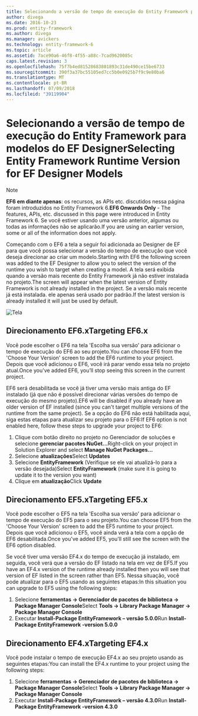 ```yaml
---
title: Selecionando a versão de tempo de execução do Entity Framework para modelos do EF Designer - EF6
author: divega
ms.date: 2016-10-23
ms.prod: entity-framework
ms.author: divega
ms.manager: avickers
ms.technology: entity-framework-6
ms.topic: article
ms.assetid: 7ace90a6-46f8-4f55-a88c-7cad9620085c
caps.latest.revision: 3
ms.openlocfilehash: 75f7b4ed81528683801893c31de490ce15be6733
ms.sourcegitcommit: 390f3a37bc55105ed7cc5b0e0925b7f9c9e80ba6
ms.translationtype: MT
ms.contentlocale: pt-BR
ms.lasthandoff: 07/09/2018
ms.locfileid: "39119904"
---
```

# <a name="selecting-entity-framework-runtime-version-for-ef-designer-models"></a><span data-ttu-id="fe8c9-102">Selecionando a versão de tempo de execução do Entity Framework para modelos do EF Designer</span><span class="sxs-lookup"><span data-stu-id="fe8c9-102">Selecting Entity Framework Runtime Version for EF Designer Models</span></span>
> [!NOTE]
> <span data-ttu-id="fe8c9-103">**EF6 em diante apenas**: os recursos, as APIs etc. discutidos nessa página foram introduzidos no Entity Framework 6.</span><span class="sxs-lookup"><span data-stu-id="fe8c9-103">**EF6 Onwards Only** - The features, APIs, etc. discussed in this page were introduced in Entity Framework 6.</span></span> <span data-ttu-id="fe8c9-104">Se você estiver usando uma versão anterior, algumas ou todas as informações não se aplicarão.</span><span class="sxs-lookup"><span data-stu-id="fe8c9-104">If you are using an earlier version, some or all of the information does not apply.</span></span>

<span data-ttu-id="fe8c9-105">Começando com o EF6 a tela a seguir foi adicionada ao Designer de EF para que você possa selecionar a versão do tempo de execução que você deseja direcionar ao criar um modelo.</span><span class="sxs-lookup"><span data-stu-id="fe8c9-105">Starting with EF6 the following screen was added to the EF Designer to allow you to select the version of the runtime you wish to target when creating a model.</span></span> <span data-ttu-id="fe8c9-106">A tela será exibida quando a versão mais recente do Entity Framework já não estiver instalada no projeto.</span><span class="sxs-lookup"><span data-stu-id="fe8c9-106">The screen will appear when the latest version of Entity Framework is not already installed in the project.</span></span> <span data-ttu-id="fe8c9-107">Se a versão mais recente já está instalada. ele apenas será usado por padrão.</span><span class="sxs-lookup"><span data-stu-id="fe8c9-107">If the latest version is already installed it will just be used by default.</span></span>

![Tela](~/ef6/media/screen.png)


## <a name="targeting-ef6x"></a><span data-ttu-id="fe8c9-109">Direcionamento EF6.x</span><span class="sxs-lookup"><span data-stu-id="fe8c9-109">Targeting EF6.x</span></span>

<span data-ttu-id="fe8c9-110">Você pode escolher o EF6 na tela 'Escolha sua versão' para adicionar o tempo de execução do EF6 ao seu projeto.</span><span class="sxs-lookup"><span data-stu-id="fe8c9-110">You can choose EF6 from the 'Choose Your Version' screen to add the EF6 runtime to your project.</span></span> <span data-ttu-id="fe8c9-111">Depois que você adicionou o EF6, você irá parar vendo essa tela no projeto atual.</span><span class="sxs-lookup"><span data-stu-id="fe8c9-111">Once you've added EF6, you’ll stop seeing this screen in the current project.</span></span>

<span data-ttu-id="fe8c9-112">EF6 será desabilitada se você já tiver uma versão mais antiga do EF instalado (já que não é possível direcionar várias versões do tempo de execução do mesmo projeto).</span><span class="sxs-lookup"><span data-stu-id="fe8c9-112">EF6 will be disabled if you already have an older version of EF installed (since you can't target multiple versions of the runtime from the same project).</span></span> <span data-ttu-id="fe8c9-113">Se a opção do EF6 não está habilitada aqui, siga estas etapas para atualizar seu projeto para o EF6:</span><span class="sxs-lookup"><span data-stu-id="fe8c9-113">If EF6 option is not enabled here, follow these steps to upgrade your project to EF6:</span></span>

1.  <span data-ttu-id="fe8c9-114">Clique com botão direito no projeto no Gerenciador de soluções e selecione **gerenciar pacotes NuGet...**</span><span class="sxs-lookup"><span data-stu-id="fe8c9-114">Right-click on your project in Solution Explorer and select **Manage NuGet Packages...**</span></span>
2.  <span data-ttu-id="fe8c9-115">Selecione **atualizações**</span><span class="sxs-lookup"><span data-stu-id="fe8c9-115">Select **Updates**</span></span>
3.  <span data-ttu-id="fe8c9-116">Selecione **EntityFramework** (Verifique se ele vai atualizá-lo para a versão desejada)</span><span class="sxs-lookup"><span data-stu-id="fe8c9-116">Select **EntityFramework** (make sure it is going to update it to the version you want)</span></span>
4.  <span data-ttu-id="fe8c9-117">Clique em **atualização**</span><span class="sxs-lookup"><span data-stu-id="fe8c9-117">Click **Update**</span></span>

 

## <a name="targeting-ef5x"></a><span data-ttu-id="fe8c9-118">Direcionamento EF5.x</span><span class="sxs-lookup"><span data-stu-id="fe8c9-118">Targeting EF5.x</span></span>

<span data-ttu-id="fe8c9-119">Você pode escolher o EF5 na tela 'Escolha sua versão' para adicionar o tempo de execução do EF5 para o seu projeto.</span><span class="sxs-lookup"><span data-stu-id="fe8c9-119">You can choose EF5 from the 'Choose Your Version' screen to add the EF5 runtime to your project.</span></span> <span data-ttu-id="fe8c9-120">Depois que você adicionou o EF5, você ainda verá a tela com a opção de EF6 desabilitada.</span><span class="sxs-lookup"><span data-stu-id="fe8c9-120">Once you've added EF5, you’ll still see the screen with the EF6 option disabled.</span></span>

<span data-ttu-id="fe8c9-121">Se você tiver uma versão EF4.x do tempo de execução já instalado, em seguida, você verá que a versão do EF listado na tela em vez de EF5.</span><span class="sxs-lookup"><span data-stu-id="fe8c9-121">If you have an EF4.x version of the runtime already installed then you will see that version of EF listed in the screen rather than EF5.</span></span> <span data-ttu-id="fe8c9-122">Nessa situação, você pode atualizar para o EF5 usando as seguintes etapas:</span><span class="sxs-lookup"><span data-stu-id="fe8c9-122">In this situation you can upgrade to EF5 using the following steps:</span></span>

1.  <span data-ttu-id="fe8c9-123">Selecione **ferramentas -&gt; Gerenciador de pacotes de biblioteca -&gt; Package Manager Console**</span><span class="sxs-lookup"><span data-stu-id="fe8c9-123">Select **Tools -&gt; Library Package Manager -&gt; Package Manager Console**</span></span>
2.  <span data-ttu-id="fe8c9-124">Executar **Install-Package EntityFramework – versão 5.0.0**</span><span class="sxs-lookup"><span data-stu-id="fe8c9-124">Run **Install-Package EntityFramework -version 5.0.0**</span></span>

 

## <a name="targeting-ef4x"></a><span data-ttu-id="fe8c9-125">Direcionamento EF4.x</span><span class="sxs-lookup"><span data-stu-id="fe8c9-125">Targeting EF4.x</span></span>

<span data-ttu-id="fe8c9-126">Você pode instalar o tempo de execução EF4.x ao seu projeto usando as seguintes etapas:</span><span class="sxs-lookup"><span data-stu-id="fe8c9-126">You can install the EF4.x runtime to your project using the following steps:</span></span>

1.  <span data-ttu-id="fe8c9-127">Selecione **ferramentas -&gt; Gerenciador de pacotes de biblioteca -&gt; Package Manager Console**</span><span class="sxs-lookup"><span data-stu-id="fe8c9-127">Select **Tools -&gt; Library Package Manager -&gt; Package Manager Console**</span></span>
2.  <span data-ttu-id="fe8c9-128">Executar **Install-Package EntityFramework – versão 4.3.0**</span><span class="sxs-lookup"><span data-stu-id="fe8c9-128">Run **Install-Package EntityFramework -version 4.3.0**</span></span>

